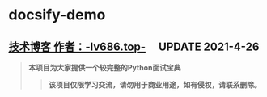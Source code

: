 # **docsify-demo**
## **[技术博客 作者：-lv686.top-](https://www.sqblogs.cn/)** &emsp;**UPDATE 2021-4-26**
> **本项目为大家提供一个较完整的Python面试宝典**
>> **该项目仅限学习交流，请勿用于商业用途，如有侵权，请联系删除。**






